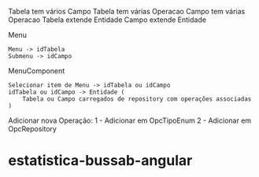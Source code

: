 Tabela tem vários Campo
Tabela tem várias Operacao
Campo tem várias Operacao
Tabela extende Entidade
Campo extende Entidade

Menu

	Menu -> idTabela
	Submenu -> idCampo

MenuComponent

	Selecionar item de Menu -> idTabela ou idCampo
	idTabela ou idCampo -> Entidade (
		Tabela ou Campo carregados de repository com operações associadas
	)

Adicionar nova Operação:
1 - Adicionar em OpcTipoEnum
2 - Adicionar em OpcRepository
# estatistica-bussab-angular
